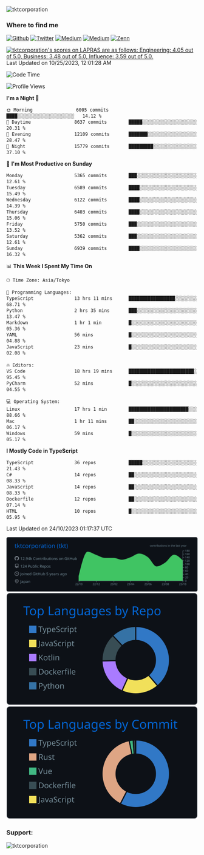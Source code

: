 <p align="left"> <img src="https://komarev.com/ghpvc/?username=tktcorporation&label=Profile%20views&color=0e75b6&style=flat" alt="tktcorporation" /> </p>

<h3>Where to find me</h3>
<p>
<a href="https://github.com/tktcorporation" target="_blank"><img alt="Github" src="https://img.shields.io/badge/GitHub-%2312100E.svg?&style=for-the-badge&logo=Github&logoColor=white" /></a>
<a href="https://twitter.com/tktcorporation" target="_blank"><img alt="Twitter" src="https://img.shields.io/badge/twitter-%231DA1F2.svg?&style=for-the-badge&logo=twitter&logoColor=white" /></a>
<a href="https://www.linkedin.com/in/tktcorporation" target="_blank"><img alt="Medium" src="https://img.shields.io/badge/linkdin-0a66c2.svg?&style=for-the-badge&logo=linkedin&logoColor=white" /></a>
<a href="https://qiita.com/tktcorporation" target="_blank"><img alt="Medium" src="https://img.shields.io/badge/qiita-55C500.svg?&style=for-the-badge&logo=qiita&logoColor=white" /></a>
<a href="https://zenn.dev/tktcorporation" target="_blank"><img alt="Zenn" src="https://img.shields.io/badge/Zenn-3EA8FF.svg?&style=for-the-badge&logo=Zenn&logoColor=white" /></a>
</p>

<!--START_SECTION:lapras-card-->
<p ><a href="https://lapras.com/public/tktcorporation" target="_blank" rel="noopener noreferrer"><img alt="tktcorporation's scores on LAPRAS are as follows: Engineering: 4.05 out of 5.0, Business: 3.48 out of 5.0, Influence: 3.59 out of 5.0." src="https://lapras-card-generator.vercel.app/api/svg?e=4.05&b=3.48&i=3.59&b1=%23232323&b2=%236d6d6d&i1=%23212121&i2=%23818181&l=en" width="300" ></a>  
Last Updated on 10/25/2023, 12:01:28 AM</p>
<!--END_SECTION:lapras-card-->
  
<!--START_SECTION:waka-->
![Code Time](http://img.shields.io/badge/Code%20Time-1%2C196%20hrs%2052%20mins-blue)

![Profile Views](http://img.shields.io/badge/Profile%20Views-17-blue)

**I'm a Night 🦉** 

```text
🌞 Morning                6005 commits        ████░░░░░░░░░░░░░░░░░░░░░   14.12 % 
🌆 Daytime                8637 commits        █████░░░░░░░░░░░░░░░░░░░░   20.31 % 
🌃 Evening                12109 commits       ███████░░░░░░░░░░░░░░░░░░   28.47 % 
🌙 Night                  15779 commits       █████████░░░░░░░░░░░░░░░░   37.10 % 
```
📅 **I'm Most Productive on Sunday** 

```text
Monday                   5365 commits        ███░░░░░░░░░░░░░░░░░░░░░░   12.61 % 
Tuesday                  6589 commits        ████░░░░░░░░░░░░░░░░░░░░░   15.49 % 
Wednesday                6122 commits        ████░░░░░░░░░░░░░░░░░░░░░   14.39 % 
Thursday                 6403 commits        ████░░░░░░░░░░░░░░░░░░░░░   15.06 % 
Friday                   5750 commits        ███░░░░░░░░░░░░░░░░░░░░░░   13.52 % 
Saturday                 5362 commits        ███░░░░░░░░░░░░░░░░░░░░░░   12.61 % 
Sunday                   6939 commits        ████░░░░░░░░░░░░░░░░░░░░░   16.32 % 
```


📊 **This Week I Spent My Time On** 

```text
🕑︎ Time Zone: Asia/Tokyo

💬 Programming Languages: 
TypeScript               13 hrs 11 mins      █████████████████░░░░░░░░   68.71 % 
Python                   2 hrs 35 mins       ███░░░░░░░░░░░░░░░░░░░░░░   13.47 % 
Markdown                 1 hr 1 min          █░░░░░░░░░░░░░░░░░░░░░░░░   05.36 % 
YAML                     56 mins             █░░░░░░░░░░░░░░░░░░░░░░░░   04.88 % 
JavaScript               23 mins             █░░░░░░░░░░░░░░░░░░░░░░░░   02.08 % 

🔥 Editors: 
VS Code                  18 hrs 19 mins      ████████████████████████░   95.45 % 
PyCharm                  52 mins             █░░░░░░░░░░░░░░░░░░░░░░░░   04.55 % 

💻 Operating System: 
Linux                    17 hrs 1 min        ██████████████████████░░░   88.66 % 
Mac                      1 hr 11 mins        ██░░░░░░░░░░░░░░░░░░░░░░░   06.17 % 
Windows                  59 mins             █░░░░░░░░░░░░░░░░░░░░░░░░   05.17 % 
```

**I Mostly Code in TypeScript** 

```text
TypeScript               36 repos            █████░░░░░░░░░░░░░░░░░░░░   21.43 % 
C#                       14 repos            ██░░░░░░░░░░░░░░░░░░░░░░░   08.33 % 
JavaScript               14 repos            ██░░░░░░░░░░░░░░░░░░░░░░░   08.33 % 
Dockerfile               12 repos            ██░░░░░░░░░░░░░░░░░░░░░░░   07.14 % 
HTML                     10 repos            █░░░░░░░░░░░░░░░░░░░░░░░░   05.95 % 
```




 Last Updated on 24/10/2023 01:17:37 UTC
<!--END_SECTION:waka-->

[![](https://raw.githubusercontent.com/tktcorporation/tktcorporation/master/profile-summary-card-output/github_dark/0-profile-details.svg)](https://github.com/vn7n24fzkq/github-profile-summary-cards)
[![](https://raw.githubusercontent.com/tktcorporation/tktcorporation/master/profile-summary-card-output/github_dark/1-repos-per-language.svg)](https://github.com/vn7n24fzkq/github-profile-summary-cards) [![](https://raw.githubusercontent.com/tktcorporation/tktcorporation/master/profile-summary-card-output/github_dark/2-most-commit-language.svg)](https://github.com/vn7n24fzkq/github-profile-summary-cards)

<h3 align="left">Support:</h3>
<p><a href="https://www.buymeacoffee.com/tktcorporation"> <img align="left" src="https://cdn.buymeacoffee.com/buttons/v2/default-yellow.png" height="50" width="210" alt="tktcorporation" /></a></p><br><br>
